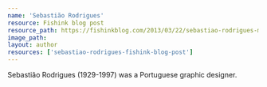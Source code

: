 ```yaml
---
name: 'Sebastião Rodrigues'
resource: Fishink blog post
resource_path: https://fishinkblog.com/2013/03/22/sebastiao-rodrigues-mid-century-portuguese-graphic-designer/
image_path:
layout: author
resources: ['sebastiao-rodrigues-fishink-blog-post']
---
```

Sebastião Rodrigues (1929-1997) was a Portuguese graphic designer.
